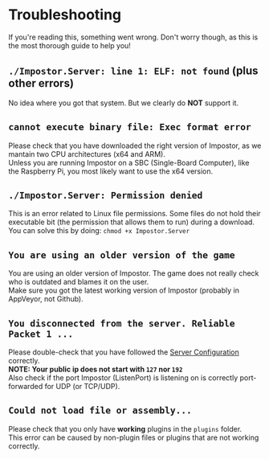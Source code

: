 # Troubleshooting
If you're reading this, something went wrong.
Don't worry though, as this is the most thorough guide to help you!

## `./Impostor.Server: line 1: ELF: not found` (plus other errors)
No idea where you got that system. But we clearly do **NOT** support it.

## `cannot execute binary file: Exec format error`
Please check that you have downloaded the right version of Impostor, as we mantain two CPU architectures (x64 and ARM).  
Unless you are running Impostor on a SBC (Single-Board Computer), like the Raspberry Pi, you most likely want to use the x64 version.

## `./Impostor.Server: Permission denied`
This is an error related to Linux file permissions.
Some files do not hold their executable bit (the permission that allows them to run) during a download.
You can solve this by doing: `chmod +x Impostor.Server`

## `You are using an older version of the game`
You are using an older version of Impostor. The game does not really check who is outdated and blames it on the user.  
Make sure you got the latest working version of Impostor (probably in AppVeyor, not Github).

## `You disconnected from the server. Reliable Packet 1 ...`
Please double-check that you have followed the [Server Configuration](Server-configuration.md) correctly.  
**NOTE: Your public ip does not start with `127` nor `192`**  
Also check if the port Impostor (ListenPort) is listening on is correctly port-forwarded for UDP (or TCP/UDP).

## `Could not load file or assembly...`
Please check that you only have **working** plugins in the `plugins` folder.  
This error can be caused by non-plugin files or plugins that are not working correctly.
